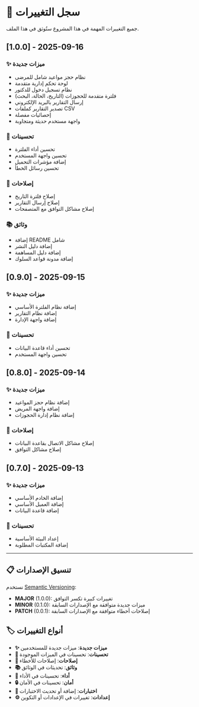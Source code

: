 # 📝 سجل التغييرات

جميع التغييرات المهمة في هذا المشروع ستُوثق في هذا الملف.

## [1.0.0] - 2025-09-16

### ✨ ميزات جديدة
- نظام حجز مواعيد شامل للمرضى
- لوحة تحكم إدارية متقدمة
- نظام تسجيل دخول للدكتور
- فلترة متقدمة للحجوزات (التاريخ، الحالة، البحث)
- إرسال التقارير بالبريد الإلكتروني
- تصدير التقارير كملفات CSV
- إحصائيات مفصلة
- واجهة مستخدم حديثة ومتجاوبة

### 🔧 تحسينات
- تحسين أداء الفلترة
- تحسين واجهة المستخدم
- إضافة مؤشرات التحميل
- تحسين رسائل الخطأ

### 🐛 إصلاحات
- إصلاح فلترة التاريخ
- إصلاح إرسال التقارير
- إصلاح مشاكل التوافق مع المتصفحات

### 📚 وثائق
- إضافة README شامل
- إضافة دليل النشر
- إضافة دليل المساهمة
- إضافة مدونة قواعد السلوك

## [0.9.0] - 2025-09-15

### ✨ ميزات جديدة
- إضافة نظام الفلترة الأساسي
- إضافة نظام التقارير
- إضافة واجهة الإدارة

### 🔧 تحسينات
- تحسين أداء قاعدة البيانات
- تحسين واجهة المستخدم

## [0.8.0] - 2025-09-14

### ✨ ميزات جديدة
- إضافة نظام حجز المواعيد
- إضافة واجهة المريض
- إضافة نظام إدارة الحجوزات

### 🐛 إصلاحات
- إصلاح مشاكل الاتصال بقاعدة البيانات
- إصلاح مشاكل التوافق

## [0.7.0] - 2025-09-13

### ✨ ميزات جديدة
- إضافة الخادم الأساسي
- إضافة العميل الأساسي
- إضافة قاعدة البيانات

### 🔧 تحسينات
- إعداد البيئة الأساسية
- إضافة المكتبات المطلوبة

---

## 📋 تنسيق الإصدارات

نستخدم [Semantic Versioning](https://semver.org/spec/v2.0.0.html):

- **MAJOR** (1.0.0): تغييرات كبيرة تكسر التوافق
- **MINOR** (0.1.0): ميزات جديدة متوافقة مع الإصدارات السابقة
- **PATCH** (0.0.1): إصلاحات أخطاء متوافقة مع الإصدارات السابقة

## 🏷️ أنواع التغييرات

- **✨ ميزات جديدة**: ميزات جديدة للمستخدمين
- **🔧 تحسينات**: تحسينات في الميزات الموجودة
- **🐛 إصلاحات**: إصلاحات للأخطاء
- **📚 وثائق**: تحديثات في الوثائق
- **🚀 أداء**: تحسينات في الأداء
- **🔒 أمان**: تحسينات في الأمان
- **🧪 اختبارات**: إضافة أو تحديث الاختبارات
- **⚙️ إعدادات**: تغييرات في الإعدادات أو التكوين
